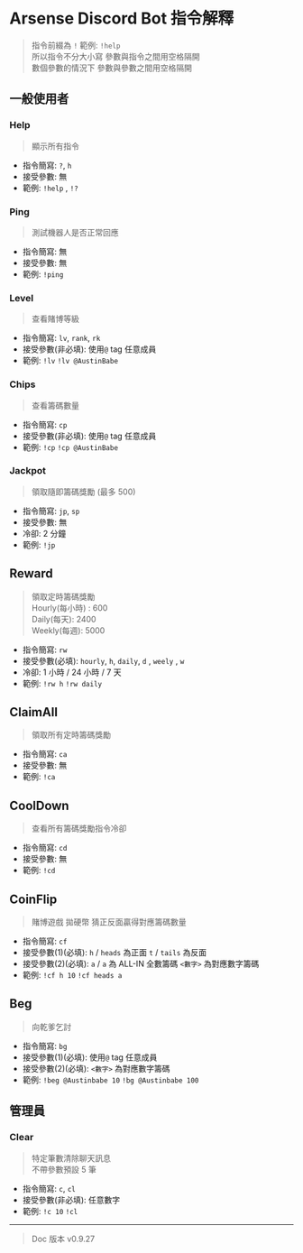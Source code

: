 # Arsense Discord Bot 指令解釋

> 指令前綴為 `!` 範例: `!help`  
> 所以指令不分大小寫 參數與指令之間用空格隔開  
> 數個參數的情況下 參數與參數之間用空格隔開

## 一般使用者

### Help

> 顯示所有指令

- 指令簡寫: `?`, `h`
- 接受參數: 無
- 範例: `!help` , `!?`

### Ping

> 測試機器人是否正常回應

- 指令簡寫: 無
- 接受參數: 無
- 範例: `!ping`

### Level

> 查看賭博等級

- 指令簡寫: `lv`, `rank`, `rk`
- 接受參數(非必填): 使用`@` tag 任意成員
- 範例: `!lv` `!lv @AustinBabe`

### Chips

> 查看籌碼數量

- 指令簡寫: `cp`
- 接受參數(非必填): 使用`@` tag 任意成員
- 範例: `!cp` `!cp @AustinBabe`

### Jackpot

> 領取隨即籌碼獎勵 (最多 500)

- 指令簡寫: `jp`, `sp`
- 接受參數: 無
- 冷卻: 2 分鐘
- 範例: `!jp`

## Reward

> 領取定時籌碼獎勵  
> Hourly(每小時) : 600  
> Daily(每天): 2400  
> Weekly(每週): 5000

- 指令簡寫: `rw`
- 接受參數(必填): `hourly`, `h`, `daily`, `d` , `weely` , `w`
- 冷卻: 1 小時 / 24 小時 / 7 天
- 範例: `!rw h` `!rw daily`

## ClaimAll

> 領取所有定時籌碼獎勵

- 指令簡寫: `ca`
- 接受參數: 無
- 範例: `!ca`

## CoolDown

> 查看所有籌碼獎勵指令冷卻

- 指令簡寫: `cd`
- 接受參數: 無
- 範例: `!cd`

## CoinFlip

> 賭博遊戲
> 拋硬幣 猜正反面贏得對應籌碼數量

- 指令簡寫: `cf`
- 接受參數(1)(必填): `h` / `heads` 為正面 `t` / `tails` 為反面
- 接受參數(2)(必填): `a` / `a` 為 ALL-IN 全數籌碼 `<數字>` 為對應數字籌碼
- 範例: `!cf h 10` `!cf heads a`

## Beg

> 向乾爹乞討

- 指令簡寫: `bg`
- 接受參數(1)(必填): 使用`@` tag 任意成員
- 接受參數(2)(必填): `<數字>` 為對應數字籌碼
- 範例: `!beg @Austinbabe 10` `!bg @Austinbabe 100`

## 管理員

### Clear

> 特定筆數清除聊天訊息  
> 不帶參數預設 5 筆

- 指令簡寫: `c`, `cl`
- 接受參數(非必填): 任意數字
- 範例: `!c 10` `!cl`

---

> Doc 版本 v0.9.27

